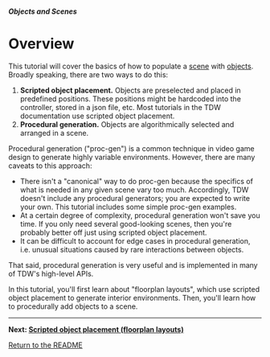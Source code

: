 ##### Objects and Scenes

# Overview

This tutorial will cover the basics of how to populate a [scene](../core_concepts/scenes.md) with [objects](../core_concepts/objects.md). Broadly speaking, there are two ways to do this:

1. **Scripted object placement.** Objects are preselected and placed in predefined positions. These positions might be hardcoded into the controller, stored in a json file, etc. Most tutorials in the TDW documentation use scripted object placement.
2. **Procedural generation.** Objects are algorithmically selected and arranged in a scene.

Procedural generation ("proc-gen") is a common technique in video game design to generate highly variable environments. However, there are many caveats to this approach:

- There isn't a "canonical" way to do proc-gen because the specifics of what is needed in any given scene vary too much. Accordingly, TDW doesn't include any procedural generators; you are expected to write your own. This tutorial includes some simple proc-gen examples.
- At a certain degree of complexity, procedural generation won't save you time. If you only need several good-looking scenes, then you're probably better off just using scripted object placement.
- It can be difficult to account for edge cases in procedural generation, i.e. unusual situations caused by rare interactions between objects. 

That said, procedural generation is very useful and is implemented in many of TDW's high-level APIs.

In this tutorial, you'll first learn about "floorplan layouts", which use scripted object placement to generate interior environments. Then, you'll learn how to procedurally add objects to a scene.

***

**Next: [Scripted object placement (floorplan layouts)](floorplans.md)**

[Return to the README](../../../README.md)